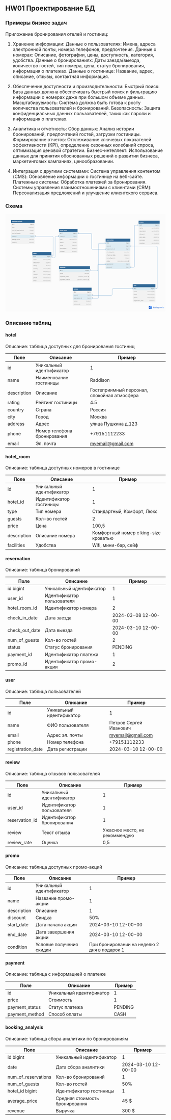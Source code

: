 ## HW01 Проектирование БД

### Примеры бизнес задач

Приложение бронирования отелей и гостиниц:

1. Хранение информации:
   Данные о пользователях: Имена, адреса электронной почты, номера телефонов, предпочтения.
   Данные о номерах: Описание, фотографии, цены, доступность, категория, удобства.
   Данные о бронированиях: Даты заезда/выезда, количество гостей, тип номера, цена, статус бронирования, информация о
   платежах.
   Данные о гостинице: Название, адрес, описание, отзывы, контактная информация.

2. Обеспечение доступности и производительности:
   Быстрый поиск: База данных должна обеспечивать быстрый поиск и фильтрацию информации о номерах даже при большом
   объеме данных.
   Масштабируемость: Система должна быть готова к росту количества пользователей и бронирований.
   Безопасность: Защита конфиденциальных данных пользователей, таких как пароли и информация о платежах.

3. Аналитика и отчетность:
   Сбор данных: Анализ истории бронирований, предпочтений гостей, загрузки гостиницы.
   Формирование отчетов: Отслеживание ключевых показателей эффективности (KPI), определение сезонных колебаний спроса,
   оптимизация ценовой стратегии.
   Бизнес-интеллект: Использование данных для принятия обоснованных решений о развитии бизнеса, маркетинговых кампаниях,
   ценообразовании.

4. Интеграция с другими системами:
   Система управления контентом (CMS): Обновление информации о гостинице на веб-сайте.
   Платежные системы: Обработка платежей за бронирования.
   Системы управления взаимоотношениями с клиентами (CRM): Персонализация предложений и улучшение клиентского сервиса.

### Схема

![Схема базы данных](/images/booking.png)

### Описание таблиц

#### hotel

Описание: таблица доступных для бронирования гостиниц

| Поле        | Описание                    | Пример                                      |
|-------------|-----------------------------|---------------------------------------------|
| id          | Уникальный идентификатор    | 1                                           |
| name        | Наименование гостиницы      | Raddison                                    |
| description | Описание                    | Гостеприимный персонал, спокойная атмосфера |
| rating      | Рейтинг гостиницы           | 4.5                                         |
| country     | Страна                      | Россия                                      |
| city        | Город                       | Москва                                      |
| address     | Адрес                       | улица Пушкина д.123                         |
| phone       | Номер телефона бронирования | +79151112233                                |
| email       | Эл. почта                   | myemail@gmail.com                           |

#### hotel_room

Описание: таблица доступных номеров в гостинице

| Поле        | Описание                 | Пример                                |
|-------------|--------------------------|---------------------------------------|
| id          | Уникальный идентификатор | 1                                     |
| hotel_id    | Идентификатор гостиницы  | 1                                     |
| type        | Тип номера               | Стандартный, Комфорт, Люкс            |
| guests      | Кол-во гостей            | 2                                     |
| price       | Цена                     | 100,5                                 |
| description | Описание номера          | Комфортный номер с king-size кроватью |
| facilities  | Удобства                 | Wifi, мини-бар, сейф                  |

#### reservation

Описание: таблица бронирований

| Поле           | Описание                   | Пример              |
|----------------|----------------------------|---------------------|
| id bigint      | Уникальный идентификатор   | 1                   |
| user_id        | Идентификатор пользователя | 1                   |
| hotel_room_id  | Идентификатор номера       | 2                   |
| check_in_date  | Дата заезда                | 2024-03-08 12-00-00 |
| check_out_date | Дата выезда                | 2024-03-10 12-00-00 |
| num_of_guests  | Кол-во гостей              | 2                   |
| status         | Статус бронирования        | PENDING             |
| payment_id     | Идентификатор платежа      | 1                   |
| promo_id       | Идентификатор промо-акции  | 2                   |

#### user

Описание: таблица пользователей

| Поле              | Описание                 | Пример                 |
|-------------------|--------------------------|------------------------|
| id                | Уникальный идентификатор | 1                      |
| name              | ФИО пользователя         | Петров Сергей Иванович |
| email             | Адрес эл. почты          | myemail@gmail.com      |
| phone             | Номер телефона           | +79151112233           |
| registration_date | Дата регистрации         | 2024-03-10 12-00-00    |

#### review

Описание: таблица отзывов пользователей

| Поле           | Описание                   | Пример                        |
|----------------|----------------------------|-------------------------------|
| id             | Уникальный идентификатор   | 1                             |
| user_id        | Идентификатор пользователя | 1                             |
| reservation_id | Идентификатор бронирования | 1                             |
| review         | Текст отзыва               | Ужасное место, не рекоммендую |
| review_rate    | Оценка                     | 0,5                           |

#### promo

Описание: таблица доступных промо-акций

| Поле        | Описание                 | Пример                                       |
|-------------|--------------------------|----------------------------------------------|
| id          | Уникальный идентификатор | 1                                            |
| name        | Название промо-акции     | 1                                            |
| description | Описание                 | 1                                            |
| discount    | Скидка                   | 50%                                          |
| start_date  | Дата начала акции        | 2024-03-10 12-00-00                          |
| end_date    | Дата завершения акции    | 2024-03-10 12-00-00                          |
| condition   | Условие получения скидки | При бронировании на неделю 2 дня в подарок 1 |

#### payment

Описание: таблица с информацией о платеже

| Поле           | Описание                 | Пример  |
|----------------|--------------------------|---------|
| id             | Уникальный идентификатор | 1       |
| price          | Стоимость                | 1       |
| payment_status | Статус платежа           | PENDING |
| payment_method | Способ оплаты            | CASH    |

#### booking_analysis

Описание: таблица сбора аналитики по бронированиям

| Поле                | Описание                       | Пример              |
|---------------------|--------------------------------|---------------------|
| id bigint           | Уникальный идентификатор       | 1                   |
| date                | Дата сбора аналитики           | 2024-03-10 12-00-00 |
| num_of_reservations | Кол-во бронирований            | 1                   |
| num_of_guests       | Кол-во гостей                  | 50%                 |
| hotel_id bigint     | Идентификатор гостиницы        | 1                   |
| average_price       | Средняя стоимость бронирования | 45 $                |
| revenue             | Выручка                        | 300 $               |



